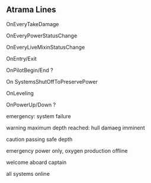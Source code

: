 ## Atrama Lines

OnEveryTakeDamage

OnEveryPowerStatusChange

OnEveryLiveMixinStatusChange

OnEntry/Exit

OnPilotBegin/End ?

On SystemsShutOffToPreservePower

OnLeveling

OnPowerUp/Down ?

emergency: system failure

warning maximum depth reached: hull damaeg imminent

caution passing safe depth

emergency power only, oxygen production offline

welcome aboard captain

all systems online
